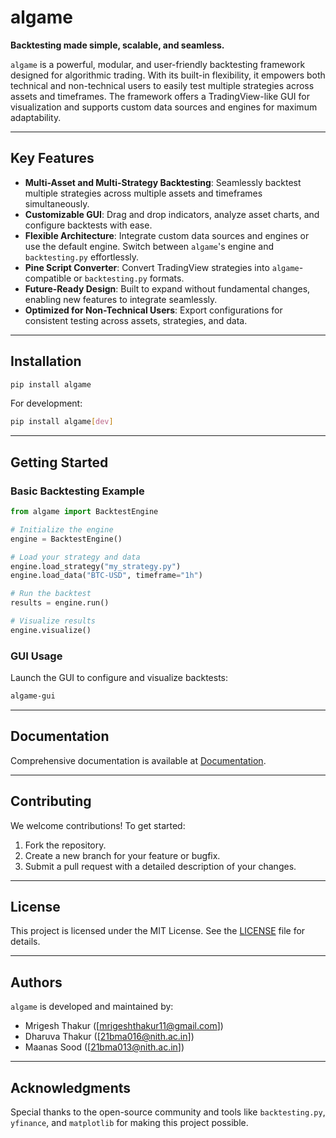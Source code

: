 # algame

**Backtesting made simple, scalable, and seamless.**

`algame` is a powerful, modular, and user-friendly backtesting framework designed for algorithmic trading. With its built-in flexibility, it empowers both technical and non-technical users to easily test multiple strategies across assets and timeframes. The framework offers a TradingView-like GUI for visualization and supports custom data sources and engines for maximum adaptability.

---

## Key Features

- **Multi-Asset and Multi-Strategy Backtesting**: Seamlessly backtest multiple strategies across multiple assets and timeframes simultaneously.
- **Customizable GUI**: Drag and drop indicators, analyze asset charts, and configure backtests with ease.
- **Flexible Architecture**: Integrate custom data sources and engines or use the default engine. Switch between `algame`'s engine and `backtesting.py` effortlessly.
- **Pine Script Converter**: Convert TradingView strategies into `algame`-compatible or `backtesting.py` formats.
- **Future-Ready Design**: Built to expand without fundamental changes, enabling new features to integrate seamlessly.
- **Optimized for Non-Technical Users**: Export configurations for consistent testing across assets, strategies, and data.

---

## Installation

```bash
pip install algame
```

For development:

```bash
pip install algame[dev]
```

---

## Getting Started

### Basic Backtesting Example

```python
from algame import BacktestEngine

# Initialize the engine
engine = BacktestEngine()

# Load your strategy and data
engine.load_strategy("my_strategy.py")
engine.load_data("BTC-USD", timeframe="1h")

# Run the backtest
results = engine.run()

# Visualize results
engine.visualize()
```

### GUI Usage
Launch the GUI to configure and visualize backtests:

```bash
algame-gui
```

---

## Documentation
Comprehensive documentation is available at [Documentation](https://github.com/yourusername/algame/wiki).

---

## Contributing

We welcome contributions! To get started:

1. Fork the repository.
2. Create a new branch for your feature or bugfix.
3. Submit a pull request with a detailed description of your changes.

---

## License

This project is licensed under the MIT License. See the [LICENSE](LICENSE) file for details.

---

## Authors

`algame` is developed and maintained by:

- Mrigesh Thakur ([mrigeshthakur11@gmail.com])
- Dharuva Thakur ([21bma016@nith.ac.in])
- Maanas Sood ([21bma013@nith.ac.in])

---

## Acknowledgments

Special thanks to the open-source community and tools like `backtesting.py`, `yfinance`, and `matplotlib` for making this project possible.
